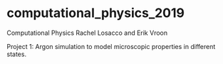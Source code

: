 # computational_physics_2019
Computational Physics
Rachel Losacco and Erik Vroon

Project 1: Argon simulation to model microscopic properties in different states.
